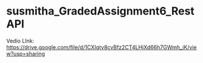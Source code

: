 # susmitha_GradedAssignment6_RestAPI

Vedio LInk:
https://drive.google.com/file/d/1CXIqtv8cvBfz2CT4LHjXd66h7GWmh_iK/view?usp=sharing
